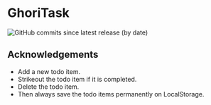# GhoriTask

![GitHub commits since latest release (by date)](https://img.shields.io/github/commits-since/yashghori/GMusic/latest?color=44CC11&style=flat-round)

## Acknowledgements

- Add a new todo item.
- Strikeout the todo item if it is completed.
- Delete the todo item.
- Then always save the todo items permanently on LocalStorage.
  
